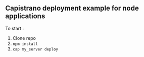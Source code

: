 ## Capistrano deployment example for node applications

To start :
1. Clone repo
2. ```npm install```
3. ```cap my_server deploy``` 
